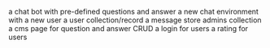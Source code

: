 a chat bot with pre-defined questions and answer
a new chat environment with a new user
a user collection/record
a message store
admins collection
a cms page for question and answer CRUD
a login for users
a rating for users
 